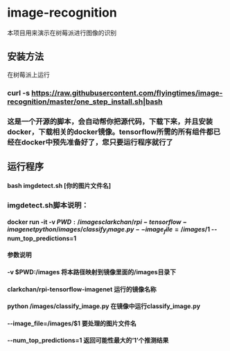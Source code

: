 # image-recognition

本项目用来演示在树莓派进行图像的识别

## 安装方法

在树莓派上运行

### curl -s https://raw.githubusercontent.com/flyingtimes/image-recognition/master/one_step_install.sh|bash
### 这是一个开源的脚本，会自动帮你把源代码，下载下来，并且安装docker，下载相关的docker镜像。tensorflow所需的所有组件都已经在docker中预先准备好了，您只要运行程序就行了

## 运行程序
#### bash imgdetect.sh [你的图片文件名]

### imgdetect.sh脚本说明：
#### docker run -it -v $PWD:/images clarkchan/rpi-tensorflow-imagenet python /images/classify_image.py --image_file=/images/$1 --num_top_predictions=1
#### 参数说明
#### -v $PWD:/images 将本路径映射到镜像里面的/images目录下
#### clarkchan/rpi-tensorflow-imagenet  运行的镜像名称
#### python /images/classify_image.py   在镜像中运行classify_image.py
#### --image_file=/images/$1            要处理的图片文件名
#### --num_top_predictions=1            返回可能性最大的‘1’个推测结果
